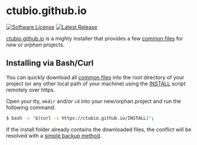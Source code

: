 # ctubio.github.io

[![Software License](https://img.shields.io/badge/license-MIT-blue.svg)](LICENSE)
[![Latest Release](https://img.shields.io/github/release/ctubio/ctubio.github.io.svg)](/releases/latest)

[ctubio.github.io](https://ctubio.github.io) is a mighty installer
that provides a few [common files](src) for *new* or *orphan* projects.

## Installing via Bash/Curl

You can quickly download all [common files](src) into the root
directory of your project (or any other local path of your machine)
using the [INSTALL](INSTALL) script remotely over https.

Open your tty, `mkdir` and/or `cd` into your new/orphan project
and run the following command:

``` bash
$ bash -c "$(curl -s https://ctubio.github.io/INSTALL)";
```

If the install folder already contains the downloaded files,
the conflict will be resolved with a
[simple backup method](http://www.gnu.org/software/tar/manual/tar.html#SEC90).
